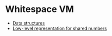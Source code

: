 # Whitespace VM

- [Data structures](data_structures.md)
- [Low-level representation for shared numbers](shared_numbers.md)
